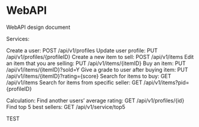 # WebAPI
WebAPI design document


Services:

Create a user: POST /api/v1/profiles
Update user profile: PUT /api/v1/profiles/{profileID}
Create a new item to sell:  POST /api/v1/items
Edit an item that you are selling:  PUT /api/v1/items/{itemID}
Buy an item:  PUT /api/v1/items/{itemID}?sold=Y
Give a grade to user after buying item: PUT /api/v1/items/{itemID}?rating={score}
Search for items to buy: GET /api/v1/items
Search for items from specific seller: GET /api/v1/items?pid={profileID}

Calculation:
Find another users’ average rating: GET /api/v1/profiles/{id}
Find top 5 best sellers: GET /api/v1/service/top5

TEST
